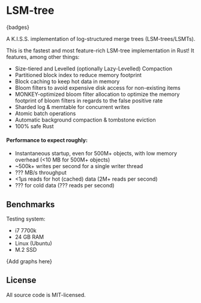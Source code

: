 # LSM-tree

{badges}

A K.I.S.S. implementation of log-structured merge trees (LSM-trees/LSMTs).

This is the fastest and most feature-rich LSM-tree implementation in Rust! It features, among other things:

- Size-tiered and Levelled (optionally Lazy-Levelled) Compaction
- Partitioned block index to reduce memory footprint
- Block caching to keep hot data in memory
- Bloom filters to avoid expensive disk access for non-existing items
- MONKEY-optimized bloom filter allocation to optimize the memory footprint of bloom filters in regards to the false positive rate
- Sharded log & memtable for concurrent writes
- Atomic batch operations
- Automatic background compaction & tombstone eviction
- 100% safe Rust

#### Performance to expect roughly:

- Instantaneous startup, even for 500M+ objects, with low memory overhead (<10 MB for 500M+ objects)
- ~500k+ writes per second for a single writer thread
- ??? MB/s throughput
- <1μs reads for hot (cached) data (2M+ reads per second)
- ??? for cold data (??? reads per second)

## Benchmarks

Testing system:
- i7 7700k
- 24 GB RAM
- Linux (Ubuntu)
- M.2 SSD

{Add graphs here}

## License

All source code is MIT-licensed.

